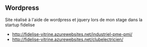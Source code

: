 ## Wordpress

Site réalisé à l'aide de wordpress et jquery lors de mon stage dans
la startup fidelise

- http://fidelise-vitrine.azurewebsites.net/industriel-pme-pmi/
- http://fidelise-vitrine.azurewebsites.net/clubelectricien/



